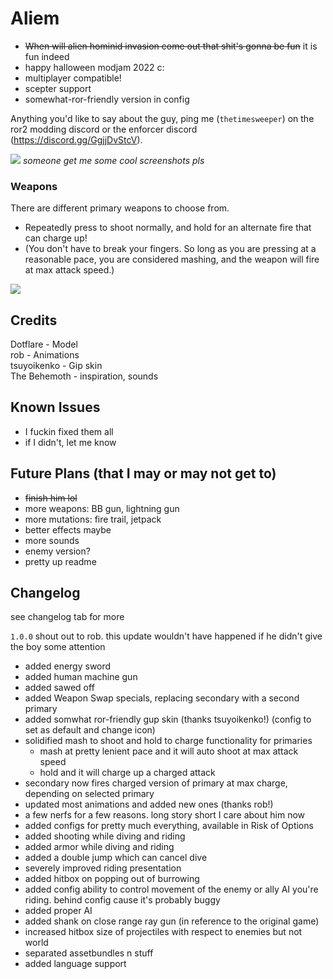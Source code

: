 # Aliem
- ~~When will alien hominid invasion come out that shit's gonna be fun~~ it is fun indeed
- happy halloween modjam 2022 c:
- multiplayer compatible!
- scepter support
- somewhat-ror-friendly version in config

Anything you'd like to say about the guy, ping me (`thetimesweeper`) on the ror2 modding discord or the enforcer discord (https://discord.gg/GgjjDvStcV).

[![](https://raw.githubusercontent.com/TheTimeSweeper/the/master/AliemMod/Release/_readme/aliem.png)]()
*someone get me some cool screenshots pls*

### Weapons
There are different primary weapons to choose from.
- Repeatedly press to shoot normally, and hold for an alternate fire that can charge up!
- (You don't have to break your fingers. So long as you are pressing at a reasonable pace, you are considered mashing, and the weapon will fire at max attack speed.)

[![](https://raw.githubusercontent.com/TheTimeSweeper/the/master/AliemMod/Release/_readme/weapons.png)]()

## Credits
Dotflare - Model  
rob - Animations  
tsuyoikenko - Gip skin  
The Behemoth - inspiration, sounds 

## Known Issues
- I fuckin fixed them all
- if I didn't, let me know

## Future Plans (that I may or may not get to)
- ~~finish him lol~~
- more weapons: BB gun, lightning gun
- more mutations: fire trail, jetpack
- better effects maybe
- more sounds
- enemy version?
- pretty up readme

## Changelog
see changelog tab for more

`1.0.0`
shout out to rob. this update wouldn't have happened if he didn't give the boy some attention
- added energy sword
- added human machine gun
- added sawed off
- added Weapon Swap specials, replacing secondary with a second primary
- added somwhat ror-friendly gup skin (thanks tsuyoikenko!) (config to set as default and change icon)
- solidified mash to shoot and hold to charge functionality for primaries
  - mash at pretty lenient pace and it will auto shoot at max attack speed
  - hold and it will charge up a charged attack
- secondary now fires charged version of primary at max charge, depending on selected primary
- updated most animations and added new ones (thanks rob!)
- a few nerfs for a few reasons. long story short I care about him now
- added configs for pretty much everything, available in Risk of Options
- added shooting while diving and riding
- added armor while diving and riding
- added a double jump which can cancel dive
- severely improved riding presentation
- added hitbox on popping out of burrowing
- added config ability to control movement of the enemy or ally AI you're riding. behind config cause it's probably buggy
- added proper AI
- added shank on close range ray gun (in reference to the original game)
- increased hitbox size of projectiles with respect to enemies but not world
- separated assetbundles n stuff
- added language support